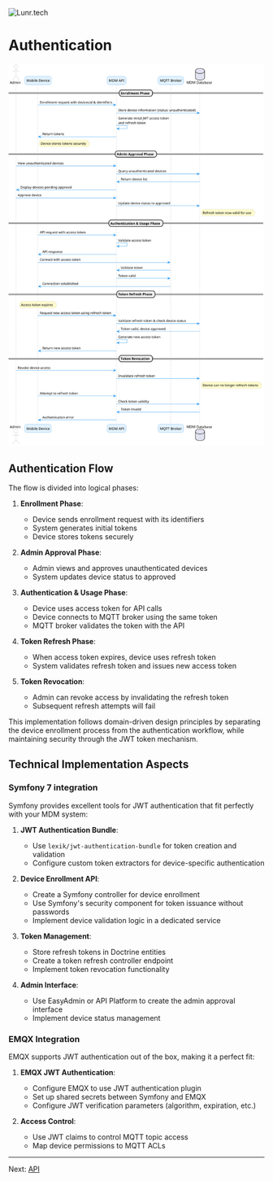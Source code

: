 ![Lunr.tech](https://lunr.tech/wp-content/uploads/2024/05/logo.png)

# Authentication

![authentication](../diagrams/Device%20Authentication%20flow.png)

## Authentication Flow

The flow is divided into logical phases:

1. **Enrollment Phase**:
    - Device sends enrollment request with its identifiers
    - System generates initial tokens
    - Device stores tokens securely

2. **Admin Approval Phase**:
    - Admin views and approves unauthenticated devices
    - System updates device status to approved

3. **Authentication & Usage Phase**:
    - Device uses access token for API calls
    - Device connects to MQTT broker using the same token
    - MQTT broker validates the token with the API

4. **Token Refresh Phase**:
    - When access token expires, device uses refresh token
    - System validates refresh token and issues new access token

5. **Token Revocation**:
    - Admin can revoke access by invalidating the refresh token
    - Subsequent refresh attempts will fail

This implementation follows domain-driven design principles by separating the device enrollment process from the authentication workflow, while maintaining security through the JWT token mechanism.

## Technical Implementation Aspects

### Symfony 7 integration
Symfony provides excellent tools for JWT authentication that fit perfectly with your MDM system:

1. **JWT Authentication Bundle**:
    - Use `lexik/jwt-authentication-bundle` for token creation and validation
    - Configure custom token extractors for device-specific authentication

2. **Device Enrollment API**:
    - Create a Symfony controller for device enrollment
    - Use Symfony's security component for token issuance without passwords
    - Implement device validation logic in a dedicated service

3. **Token Management**:
    - Store refresh tokens in Doctrine entities
    - Create a token refresh controller endpoint
    - Implement token revocation functionality

4. **Admin Interface**:
    - Use EasyAdmin or API Platform to create the admin approval interface
    - Implement device status management
   
### EMQX Integration

EMQX supports JWT authentication out of the box, making it a perfect fit:

1. **EMQX JWT Authentication**:
    - Configure EMQX to use JWT authentication plugin
    - Set up shared secrets between Symfony and EMQX
    - Configure JWT verification parameters (algorithm, expiration, etc.)

2. **Access Control**:
    - Use JWT claims to control MQTT topic access
    - Map device permissions to MQTT ACLs


---
Next: [API](./Api.md)
